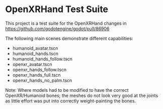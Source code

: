 # OpenXRHand Test Suite

This project is a test suite for the OpenXRHand changes in https://github.com/godotengine/godot/pull/86906

The following main scenes demonstrate different capabilities:

- humanoid_avatar.tscn
- humanoid_hands.tscn
- humanoid_hands_follow.tscn
- openxr_avatar.tscn
- openxr_hands_follow.tscn
- openxr_hands_full.tscn
- openxr_hands_no_palm.tscn

Note: Where models had to be modified to have the correct OpenXR/Humanoid bones; the meshes do not look very good at the joints as little effort was put into correctly weight-painting the bones.
